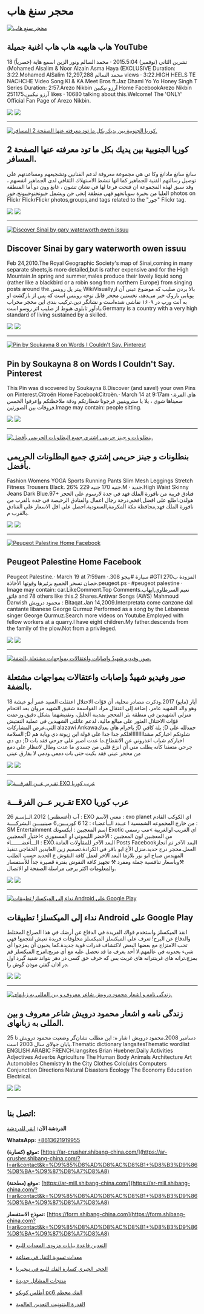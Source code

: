 # محجر سنغ هاب

<a href="https://swt.shibang-china.com/?l=ar&img&k=%D9%85%D8%AD%D8%AC%D8%B1+%D8%B3%D9%86%D8%BA+%D9%87%D8%A7%D8%A8" target="_blank">![محجر سنغ هاب](http://static.shibang-china.com/all-800x300/1136.jpg)</a>

## هاب هابهبه هاب هاب اغنية جميلة YouTube
18 تشرين الثاني (نوفمبر) 2015.5:04 &middot; محمد السالم ونور الزين اسمع هاية (حصرياً) (Mohamed Alsalim &amp; Noor Alzain Asma Haya (EXCLUSIVE Duration: 3:22.Mohamed AlSalim محمد السالم 12,297,288 views &middot; 3:22.HIGH HEELS TE NACHCHE Video Song KI &amp; KA Meet Bros ft.Jaz Dhami Yo Yo Honey Singh T Series Duration: 2:57.Arezo Nikbin آرزو نیکبین Home FacebookArezo Nikbin آرزو نیکبین.251175 likes · 10680 talking about this.Welcome! The &#39;ONLY&#39; Official Fan Page of Arezo Nikbin.


<a href="https://whatsapp.shibangsoft.com/WhatsApp.php" target="_blank" title="WhatsApp">![](http://static.shibang-china.com/icon/whatsapp.png)</a> <a href="https://swt.shibang-china.com/?l=ar&icon&k=%D9%85%D8%AD%D8%AC%D8%B1+%D8%B3%D9%86%D8%BA+%D9%87%D8%A7%D8%A8" target="_blank">![](http://static.shibang-china.com/icon/chat-ar.png)</a>

---

<a href="https://swt.shibang-china.com/?l=ar&img&k=%D9%85%D8%AD%D8%AC%D8%B1+%D8%B3%D9%86%D8%BA+%D9%87%D8%A7%D8%A8" target="_blank">![كوريا الجنوبية بين يديك بكل ما تود معرفته عنها الصفحة 2 المسافر.](http://static.shibang-china.com/all-800x300/11.jpg)</a>

## كوريا الجنوبية بين يديك بكل ما تود معرفته عنها الصفحة 2 المسافر.
سانغ سانغ مادانغ وكا تي هي مجموعة معروفة لدعم الفنانين وتشجيعهم ومساعدتهم على توصيل رسالتهم الفنية للجماهير كما انها تنشط الاستهلاك الثقافي لدى الجماهير انفسهم ، وقد سبق لهذه المجموعة ان فتحت فرعا لها في تشان تشون ، غانغ وون دو.أما المنطقة العليا من بحيرة سويانجهو فهي منطقة إنجي جن ويشمل جيونجنوجييونج.جور photos on Flickr FlickrFlickr photos,groups,and tags related to the &quot;جور&quot; Flickr tag.


<a href="https://whatsapp.shibangsoft.com/WhatsApp.php" target="_blank" title="WhatsApp">![](http://static.shibang-china.com/icon/whatsapp.png)</a> <a href="https://swt.shibang-china.com/?l=ar&icon&k=%D9%85%D8%AD%D8%AC%D8%B1+%D8%B3%D9%86%D8%BA+%D9%87%D8%A7%D8%A8" target="_blank">![](http://static.shibang-china.com/icon/chat-ar.png)</a>

---

<a href="https://swt.shibang-china.com/?l=ar&img&k=%D9%85%D8%AD%D8%AC%D8%B1+%D8%B3%D9%86%D8%BA+%D9%87%D8%A7%D8%A8" target="_blank">![Discover Sinai by gary waterworth owen issuu](http://static.shibang-china.com/all-800x300/1077.jpg)</a>

## Discover Sinai by gary waterworth owen issuu
Feb 24,2010.The Royal Geographic Society&#39;s map of Sinai,coming in many separate sheets,is more detailed,but is rather expensive and for the High Mountain.In spring and summer,males produce their lovely liquid song (rather like a blackbird or a robin song from northern Europe) from singing posts around the.پیتر پل روبنس WikiVisuallyبالا بردن صلیب که موضوع عینی آن از پویایی باروک خبر می‌دهد، نخستین محجر قابل توجه روبنس است که پس از بازگشت او به آنت ورپ در ۱۶۰۹ نقاشی شده‌است و نشانگر دین.ترکیب بندی این محجر محراب یادآور تابلوی هبوط از صلیب اثر روسو است.Germany is a country with a very high standard of living sustained by a skilled.


<a href="https://whatsapp.shibangsoft.com/WhatsApp.php" target="_blank" title="WhatsApp">![](http://static.shibang-china.com/icon/whatsapp.png)</a> <a href="https://swt.shibang-china.com/?l=ar&icon&k=%D9%85%D8%AD%D8%AC%D8%B1+%D8%B3%D9%86%D8%BA+%D9%87%D8%A7%D8%A8" target="_blank">![](http://static.shibang-china.com/icon/chat-ar.png)</a>

---

<a href="https://swt.shibang-china.com/?l=ar&img&k=%D9%85%D8%AD%D8%AC%D8%B1+%D8%B3%D9%86%D8%BA+%D9%87%D8%A7%D8%A8" target="_blank">![Pin by Soukayna 8 on Words I Couldn&#39;t Say. Pinterest](http://static.shibang-china.com/all-800x300/1270.jpg)</a>

## Pin by Soukayna 8 on Words I Couldn&#39;t Say. Pinterest
This Pin was discovered by Soukayna 8.Discover (and save!) your own Pins on Pinterest.Citroën Home FacebookCitroën.· March 14 at 9:17am ·.هاي المرة صعبناها شوي ، يلا يا ستروينيين فرجونا شطارتكم ودقة ملاحظتكم وإعرفوا الخمس فروقات بين الصورتين.Image may contain: people sitting.


<a href="https://whatsapp.shibangsoft.com/WhatsApp.php" target="_blank" title="WhatsApp">![](http://static.shibang-china.com/icon/whatsapp.png)</a> <a href="https://swt.shibang-china.com/?l=ar&icon&k=%D9%85%D8%AD%D8%AC%D8%B1+%D8%B3%D9%86%D8%BA+%D9%87%D8%A7%D8%A8" target="_blank">![](http://static.shibang-china.com/icon/chat-ar.png)</a>

---

<a href="https://swt.shibang-china.com/?l=ar&img&k=%D9%85%D8%AD%D8%AC%D8%B1+%D8%B3%D9%86%D8%BA+%D9%87%D8%A7%D8%A8" target="_blank">![بنطلونات و جينز حريمى إشتري جميع البطلونات الحريمى بأفضل.](http://static.shibang-china.com/all-800x300/569.jpg)</a>

## بنطلونات و جينز حريمى إشتري جميع البطلونات الحريمى بأفضل.
Fashion Womens YOGA Sports Running Pants Slim Mesh Leggings Stretch Fitness Trousers Black. 26% جنيه 170 جنيه 229.M &middot; جديد.High Waist Skinny Jeans Dark Blue.97+ فنادق قريبة من نافورة الملك فهد في جدة لارسوم على الحجز هولدن.اطلع على افضل,افخم,درجة رجال اعمال والفنادق الرخيصة في جدة بالقرب من نافورة الملك فهد,محافظة مكة المكرمة,السعودية.احصل على اقل الاسعار على الفنادق بالقرب م.


<a href="https://whatsapp.shibangsoft.com/WhatsApp.php" target="_blank" title="WhatsApp">![](http://static.shibang-china.com/icon/whatsapp.png)</a> <a href="https://swt.shibang-china.com/?l=ar&icon&k=%D9%85%D8%AD%D8%AC%D8%B1+%D8%B3%D9%86%D8%BA+%D9%87%D8%A7%D8%A8" target="_blank">![](http://static.shibang-china.com/icon/chat-ar.png)</a>

---

<a href="https://swt.shibang-china.com/?l=ar&img&k=%D9%85%D8%AD%D8%AC%D8%B1+%D8%B3%D9%86%D8%BA+%D9%87%D8%A7%D8%A8" target="_blank">![Peugeot Palestine Home Facebook](http://static.shibang-china.com/all-800x300/576.jpg)</a>

## Peugeot Palestine Home Facebook
Peugeot Palestine.· March 19 at 7:59am ·.سيارة #بيجو 308 #GTI المزودة ب270 حصان تسحر الجميع بزئيرها وقوتها الأخاذة.peugeot.ps &middot; #peugeot palestine &middot; Image may contain: car.LikeComment.Top Comments.نعيم السرطاوي,ايهاب فائق and 78 others like this.2 Shares.Antiwar Songs (AWS) Mahmoud Darwish محمود درويش : Bitaqat.Jan 14,2009.Interpretata come canzone dal cantante libanese George Qurmuz Performed as a song by the Lebanese singer George Qurmuz.Search more videos on Youtube.Employed with fellow workers at a quarry.I have eight children.My father.descends from the family of the plow.Not from a privileged.


<a href="https://whatsapp.shibangsoft.com/WhatsApp.php" target="_blank" title="WhatsApp">![](http://static.shibang-china.com/icon/whatsapp.png)</a> <a href="https://swt.shibang-china.com/?l=ar&icon&k=%D9%85%D8%AD%D8%AC%D8%B1+%D8%B3%D9%86%D8%BA+%D9%87%D8%A7%D8%A8" target="_blank">![](http://static.shibang-china.com/icon/chat-ar.png)</a>

---

<a href="https://swt.shibang-china.com/?l=ar&img&k=%D9%85%D8%AD%D8%AC%D8%B1+%D8%B3%D9%86%D8%BA+%D9%87%D8%A7%D8%A8" target="_blank">![صور وفيديو شهيدٌ وإصابات واعتقالات بمواجهات مشتعلة بالضفة.](http://static.shibang-china.com/all-800x300/984.jpg)</a>

## صور وفيديو شهيدٌ وإصابات واعتقالات بمواجهات مشتعلة بالضفة.
18 أيار (مايو) 2017.وذكرت مصادر محلية، أن قوّات الاحتلال اعتقلت السيد عمر أبو عيشة وهو والد الشهيد عامر، إضافة إلى اعتقال مراد القواسمة شقيق الشهيد مروان بعد اقتحام منزلي الشهيدين في منطقة بئر المحجر بمدينة الخليل، وتفتيشهما بشكل دقيق.وزعمت قوّات الاحتلال العثور على مبالغ مالية، لدعم عائلتي الشهيدين في عملية التفتيش التي.عرض المشاركات alazawi Ankawaياحرام هاي بعدك ;D يلة كافي ;D حمدلله على السلامة ;D شلونكم اخباركم مشتاااااااااقلكم جدا جدا على قولة ابن زيونة دي ويابة هم دي دي ;D اخباركم شباب اعذروني عن الانقطاع.ما عدت اصبر على جرحي فقد بات جرحي متعفنا كأنه يطلب مني أن انزع قلبي من جسدي ما عدت وطال لانتظار على دمع من محجر عيني فقد بكيت حتى بات دمعي ودمي لا يفارق عيني


<a href="https://whatsapp.shibangsoft.com/WhatsApp.php" target="_blank" title="WhatsApp">![](http://static.shibang-china.com/icon/whatsapp.png)</a> <a href="https://swt.shibang-china.com/?l=ar&icon&k=%D9%85%D8%AD%D8%AC%D8%B1+%D8%B3%D9%86%D8%BA+%D9%87%D8%A7%D8%A8" target="_blank">![](http://static.shibang-china.com/icon/chat-ar.png)</a>

---

<a href="https://swt.shibang-china.com/?l=ar&img&k=%D9%85%D8%AD%D8%AC%D8%B1+%D8%B3%D9%86%D8%BA+%D9%87%D8%A7%D8%A8" target="_blank">![تقـرير عــن الفرقـــة EXO عرب كوريا](http://static.shibang-china.com/all-800x300/685.jpg)</a>

## تقـرير عــن الفرقـــة EXO عرب كوريا
26 آب (أغسطس) 2012.الــإسـم : EXO معنى الآسم : exo planet اي الكوكب القادم من خارج المجموعه الشمسية ! عــدد الــأعضـاء : 12 6 كوريــين,6 صينييـــن الـشركــــة : SM Entertainment اسم المعجبين : ايكسوتك Exotic اي الغريب اوالغربية &gt;مب رسمي من المعجبين لون المعجبين : الأخضر الليموني او الفسفوري &gt;اختيآر المعجبين الـــأعضـــــــاء : EXO.البعد الآخر للمقاولات العامة Posts Facebookالبعد الآخر تم انجاز العمل.محجر درج حديد.منزل الأخ ابو باقر في الكرادة.تصميم زين العابدين الخفاجي.تنفيذ المهندس صباح ابو نور بلازما البعد الاخر لعمل كافة النقوش ع الحديد حسب الطلب ⚒وبأسعار تنافسية جملة ومفرد ⚒ تجهيز كافة النقوش بفترة قصيرة جداً للأستفسار والمعلومات اكثر يرجى مراسلة الصفحة او الاتصال.


<a href="https://whatsapp.shibangsoft.com/WhatsApp.php" target="_blank" title="WhatsApp">![](http://static.shibang-china.com/icon/whatsapp.png)</a> <a href="https://swt.shibang-china.com/?l=ar&icon&k=%D9%85%D8%AD%D8%AC%D8%B1+%D8%B3%D9%86%D8%BA+%D9%87%D8%A7%D8%A8" target="_blank">![](http://static.shibang-china.com/icon/chat-ar.png)</a>

---

<a href="https://swt.shibang-china.com/?l=ar&img&k=%D9%85%D8%AD%D8%AC%D8%B1+%D8%B3%D9%86%D8%BA+%D9%87%D8%A7%D8%A8" target="_blank">![نداء إلى الميكسلز! تطبيقات Android على Google Play](http://static.shibang-china.com/all-800x300/421.jpg)</a>

## نداء إلى الميكسلز! تطبيقات Android على Google Play
انقذ الميكسلز واستخدم قواك الفريدة في الدفاع عن أرضك في هذا الصراع المختلط والدفاع عن البرج! تعرف على الميكسلز الميكسلز مخلوقات فريدة تعيش لتتجمع! فهي تحب الامتزاج مع بعضها البعض لاكتشاف قدرات قوية جديدة.كما يحبون أن يمزجوا أي شيء يجدونه في عالمهم.لا أحد يعرف ما قد تحصل عليه مع أي مزيج.امزج الميكسلز قم بمزج.ترانه های غربتترانه های غربت بس که حرف حق کسی در دهر نتواند شنید گیرد اول در اذان گفتن موذن گوش را.


<a href="https://whatsapp.shibangsoft.com/WhatsApp.php" target="_blank" title="WhatsApp">![](http://static.shibang-china.com/icon/whatsapp.png)</a> <a href="https://swt.shibang-china.com/?l=ar&icon&k=%D9%85%D8%AD%D8%AC%D8%B1+%D8%B3%D9%86%D8%BA+%D9%87%D8%A7%D8%A8" target="_blank">![](http://static.shibang-china.com/icon/chat-ar.png)</a>

---

<a href="https://swt.shibang-china.com/?l=ar&img&k=%D9%85%D8%AD%D8%AC%D8%B1+%D8%B3%D9%86%D8%BA+%D9%87%D8%A7%D8%A8" target="_blank">![زندگی نامه و اشعار محمود درویش شاعر معروف و بین المللی به زبانهای.](http://static.shibang-china.com/all-800x300/478.jpg)</a>

## زندگی نامه و اشعار محمود درویش شاعر معروف و بین المللی به زبانهای.
25 دسامبر 2008.محمود درویش ا شار ه: این مطلب نشان‌گر وضعیت محمود درویش تا پایان جولای سال 2003 است.Thematic dictionary langsitesThematic wordlist ENGLISH ARABIC FRENCH.langsites Brian Huebner.Daily Activities Adjectives Adverbs Agriculture The Human Body Animals Architecture Art Automobiles Chemistry In the City Clothes Colo(u)rs Computers Conjunction Directions Natural Disasters Ecology The Economy Education Electrical.


<a href="https://whatsapp.shibangsoft.com/WhatsApp.php" target="_blank" title="WhatsApp">![](http://static.shibang-china.com/icon/whatsapp.png)</a> <a href="https://swt.shibang-china.com/?l=ar&icon&k=%D9%85%D8%AD%D8%AC%D8%B1+%D8%B3%D9%86%D8%BA+%D9%87%D8%A7%D8%A8" target="_blank">![](http://static.shibang-china.com/icon/chat-ar.png)</a>

---
## اتصل بنا:

**الدردشة الآن:** [انقر للدردشة](https://swt.shibang-china.com?l=ar&contact&k=%D9%85%D8%AD%D8%AC%D8%B1+%D8%B3%D9%86%D8%BA+%D9%87%D8%A7%D8%A8)

**WhatsApp:**  [+8613621919955](https://whatsapp.shibangsoft.com/WhatsApp.php)

**موقع (كسارة):** [https://ar-crusher.shibang-china.com/](https://ar-crusher.shibang-china.com/?l=ar&contact&k=%D9%85%D8%AD%D8%AC%D8%B1+%D8%B3%D9%86%D8%BA+%D9%87%D8%A7%D8%A8)

**موقع (مطحنة):** [https://ar-mill.shibang-china.com/](https://ar-mill.shibang-china.com/?l=ar&contact&k=%D9%85%D8%AD%D8%AC%D8%B1+%D8%B3%D9%86%D8%BA+%D9%87%D8%A7%D8%A8)

**نموذج الاستفسار:** [https://form.shibang-china.com](https://form.shibang-china.com?l=ar&contact&k=%D9%85%D8%AD%D8%AC%D8%B1+%D8%B3%D9%86%D8%BA+%D9%87%D8%A7%D8%A8)

* [التعدين قاعدة بيانات مزودي المعدات للبيع](../29/%D8%A7%D9%84%D8%AA%D8%B9%D8%AF%D9%8A%D9%86%20%D9%82%D8%A7%D8%B9%D8%AF%D8%A9%20%D8%A8%D9%8A%D8%A7%D9%86%D8%A7%D8%AA%20%D9%85%D8%B2%D9%88%D8%AF%D9%8A%20%D8%A7%D9%84%D9%85%D8%B9%D8%AF%D8%A7%D8%AA%20%D9%84%D9%84%D8%A8%D9%8A%D8%B9.md)

* [معدات تسوية الثقل في صناعة](../27/%D9%85%D8%B9%D8%AF%D8%A7%D8%AA%20%D8%AA%D8%B3%D9%88%D9%8A%D8%A9%20%D8%A7%D9%84%D8%AB%D9%82%D9%84%20%D9%81%D9%8A%20%D8%B5%D9%86%D8%A7%D8%B9%D8%A9.md)

* [الحجر الجيري كسارة الفك للبيع في نيجيريا](../26/%D8%A7%D9%84%D8%AD%D8%AC%D8%B1%20%D8%A7%D9%84%D8%AC%D9%8A%D8%B1%D9%8A%20%D9%83%D8%B3%D8%A7%D8%B1%D8%A9%20%D8%A7%D9%84%D9%81%D9%83%20%D9%84%D9%84%D8%A8%D9%8A%D8%B9%20%D9%81%D9%8A%20%D9%86%D9%8A%D8%AC%D9%8A%D8%B1%D9%8A%D8%A7.md)

* [منتجات المشاتل جديدة](../28/%D9%85%D9%86%D8%AA%D8%AC%D8%A7%D8%AA%20%D8%A7%D9%84%D9%85%D8%B4%D8%A7%D8%AA%D9%84%20%D8%AC%D8%AF%D9%8A%D8%AF%D8%A9.md)

* [أطلس كوبكو pc6 الفك محطم](../27/%D8%A3%D8%B7%D9%84%D8%B3%20%D9%83%D9%88%D8%A8%D9%83%D9%88%20pc6%20%D8%A7%D9%84%D9%81%D9%83%20%D9%85%D8%AD%D8%B7%D9%85.md)

* [القدرة البنتونيت التعدين العالمية](../29/%D8%A7%D9%84%D9%82%D8%AF%D8%B1%D8%A9%20%D8%A7%D9%84%D8%A8%D9%86%D8%AA%D9%88%D9%86%D9%8A%D8%AA%20%D8%A7%D9%84%D8%AA%D8%B9%D8%AF%D9%8A%D9%86%20%D8%A7%D9%84%D8%B9%D8%A7%D9%84%D9%85%D9%8A%D8%A9.md)